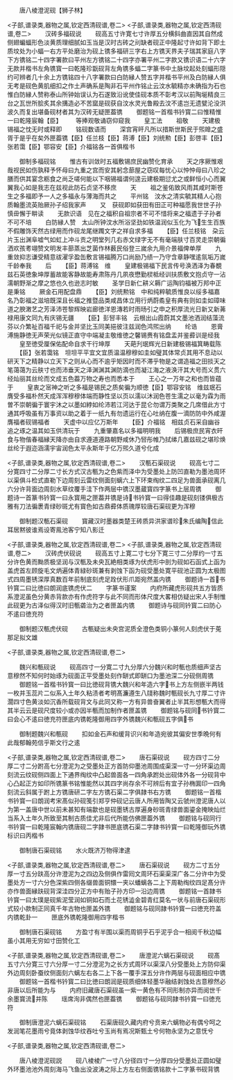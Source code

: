 <!-- { "loadSidebar": true } -->
　　唐八棱澄泥砚【狮子林】





<子部,谱录类,器物之属,钦定西清砚谱,卷二>
<子部,谱录类,器物之属,钦定西清砚谱,卷二>
　　汉砖多福砚说
　　砚高五寸许寛七寸许厚五分横斜曲直因其自然成侧翅蝙蝠形色淡黄质理细腻如玉当是汉时古砖之刓缺者砚正中隆起寸许如背下即土质坟处为小蝠一右方平处磨治为砚上镌多福研三字右上方镌天界夫子瑞其家庭八字下方镌铭二十四字署款曰平州左方镌铭二十四字亦署平州二字款又镌识语二十六字无款并楷书左角镌寳一曰乾隆珍翫砚背左角镌多蝠二字篆书中土脉坟起处刻蝠形隠约可辨者几十余上方镌铭四十八字署款曰白防縁人赞五字并楷书平州及白防縁人俱无考是砚色黄肌细扣之作土声确系是陶非石平州作铭止云汶水毓精亦未确指为石也惟白防縁人赞称泰山所钟始误认为石遂致沿讹使佳砚本质不彰考汉以前陶埏精良三台之瓦世所脍炙其余搆造必不苦窳是砚获自汶水灵光鲁殿去汶不逺岂无遗甓沦没洪波久而复出堪备砚材者其为汉砖无疑匣葢镌
　　御题铭一首楷书钤寳二曰惟精惟一曰乾隆宸翰【臣】
　　等捧观敬诵窃仰窥我
　　皇工法
　　祖敬
　　天建极锡福之忱无时或释即
　　铭砚数语而
　　深宫宵旰凡所以措斯世斯民于煕皥之盛胥于是乎在矣外匣葢镌【臣】任兰枝【臣】蒋溥【臣】刘统勲【臣】彭啓丰【臣】张若霭【臣】鄂容安【臣】介福铭各一首俱楷书



　　御制多福砚铭
　　惟古有训敛时五福敷锡庶民幽赞化育承
　　天之序厥惟艰哉视民如伤孰释予怀母曰九重之宫而安其躬念蔀屋之窃叹每忧心以忡忡母曰八珍之膳而供其宴念粝食之尚乏嗟何能以下咽锡福谓何遑云建极期愆尤之或鲜恒小心而翼翼我心如是我志在兹视此防石贞坚不移庶
　　天
　　祖之鉴佑致风雨其咸时斯苍生之多福即予一人之多福永与薄海而共之
　　平州铭　汶水之清实毓其精人心抱质翰墨流英贻厥孙子绍我家声
　　又　获砚即如获田有田正可种福愿我世世子孙慎毌懈于畊读
　　无款识语　见在之福积自祖宗者不可不惜将来之福遗于子孙者不可不培
　　白防縁人赞　太山所钟汶水所浴坚劲如铁温润似玉化为飞生生百族不假雕饰天然古绿用而作砚龙尾继躅文字之祥自求多福
　　【臣】任兰枝铭　朶云片玉出渊阜嘘气如虹上冲斗贡之明堂列几右赤文绿字无不有毫端肤寸百灵走崇朝徧洒欢孩耉翊赞文明发丰蔀蒸出芝菌作林薮民俗登三嵗余九用介景福俾单厚
　　九重敛抑志谦受精意祓濯孚盈缶敷言锡福腾万口尚励乃绩一乃守含章静嘿逺氛垢万嵗千龄奉我
　　后
　　【臣】蒋溥铭　维
　　皇建极锡福下民言传号涣洒泽为春覩兹石英徳象坤厚蓄故能客静故能寿肃陈丹几夙夜懋勤棂柢经训扶质敷文抱贞守一沾濡朝野渐之摩之悠也久也逊志时敏
　　圣学日新仁耕义耨广运陶钧福被万邦中正是秉铭
　　厥金石用配盘鼎
　　【臣】刘统勲铭　中和纯粹毓质惟良以绥多福嘉名乃彰福之滋培既深且长福之推暨品类咸昌体立用行炳蔚矞皇有典有则如圭如璋味道之腴潄艺之芳泽沛苍黎辉映岩廊徳洋恩漙若时雨旸引之申之积厚流光日新又新茀禄用康文同九有庆锡无疆
　　【臣】彭唘丰铭　云根出山霞蔚其文墨池洒润结藻流芬以介繁祉百福千祀与金并坚比玉同美挹彼注兹润色鸿煕出纳
　　纶诰
　　恩膏溥施静徳无声荣光似镜正直守中端凝主敬维徳之馨锡赉有铭盘盂并鉴彛训是经我
　　皇至徳受厘保佑配命自求干行坤厚
　　天葩刋珉辉光日新建极锡福箕畴载陈
　　【臣】张若霭铭　坦坦平平宜文宜质温温穆穆如圭如璧其体常贞其用不息动以研天下之精静以立天下之则从心而不逾乎矩因时而不滞乎物是之谓造福之田掞天之笔蔼蔼为云肤寸也而沛垂天之泽渊渊其渊防滴也而凝江海之液涣汗其大号而义贯六经灿丽其丝纶而文成五色葢万物之寿也而悉本于
　　王心之一万年之和也而皆蕴于
　　皇衷之宻神之听之多福是锡民之质矣徧为顺徳【臣】鄂容安铭　维兹珉石膺受多福朴然天成浑浑穆穆体端而静性坚以页以濡以沐润色苍生濡之以毫为霖为雨曽不崇朝徧于寰宇沐之以墨如綍如纶沛若江河达于昆仑勿谓万类聚之几席借此方寸通其呼吸虽有万事资以助之着于一纸九有勿遗运行在心吐纳在腹一滴防防中外咸渥膺福者砚锡福者
　　天虚中以应亿万斯年
　　【臣】介福铭　相兹贞石采自幽谷追之琢之温其如玉供清玩于
　　九重肇嘉名以多福明明我
　　后锡极庶民宵衣旰食与物偕春福縁天降亦由自求遵道遵路朝野咸休乃唘彤帷乃拭绨几嘉兹砚之堪珍焕丝纶于遐迩涵濡宇宙润色太平永斯年于亿万煕久道兮化成








<子部,谱录类,器物之属,钦定西清砚谱,卷二>
　　汉甎石渠砚说
　　砚高七寸二分寛四寸二分厚二寸长方式汉古甎为之色紫而泽中为受墨处上防凹直勒为墨池周环以渠俱斗检式直勒下边周刻云雷纹侧面刻螭六上下环束绹纹二四足为兽面承砚离几六分许背面边周刻水草纹覆手洼下作两层中镌汉墨蔵寳四字篆书上层周镌
　　御题诗一首篆书钤寳一曰永寳用之匣葢并镌是诗书钤寳一曰得佳趣是砚刻镂俱极古雅有刀法徧褁青绿砂斑尤有寳色如古鼎彛体质瑰厚较唐石渠砚更为浑穆





　　御制题汉甎石渠砚
　　寳藏汉时墨器类楚王砖质异洪家谱珍朱氏编陶信此耳居黙彼谁焉设寄鳯池客宁知八影迁













<子部,谱录类,器物之属,钦定西清砚谱,卷二>
<子部,谱录类,器物之属,钦定西清砚谱,卷二>
　　汉砖虎伏砚说
　　砚高五寸上寛二寸七分下寛三寸二分厚约一寸五分许色黄而黝质极坚润与汉甎及未央瓦絶相类琢为伏虎形中剖为砚如石函式上函为盖虎首左顾旋毛文炳遍体青緑砂斑兼有剥蚀下函为砚受墨处寛平砚池正圆为太极图式四周墨锈深厚真数百年前制底刻虎足跧伏形爪距宛然盖内镌
　　御题诗一首书钤寳二曰比徳曰朗润底镌虎伏二
　　字篆书谨案
　　内府所藏虎形砚共五方皆质系澄泥虽色分黄赤背款亦有作虎符字与此不同而形体尺度大畧相仿疑出宋人手制惟此砚更为古泽似得汉时旧甎砻治为之者匣盖内镌
　　御题诗与砚同钤寳二曰防心不逺曰徳充符

　　御制题汉甎虎伏砚
　　古甎疑出未央宫泥质全澄色类铜小篆何人刻虎伏于莵那足拟文雄













<子部,谱录类,器物之属,钦定西清砚谱,卷二>








　　魏兴和甎砚说
　　砚高四寸一分寛二寸九分厚六分魏兴和时甎也质细声坚古意穆然不知何时始琢为砚面正平受墨处刻作缾式即缾口为墨池深二分砚侧周镌
　　御题铭一首楷书钤寳一曰比徳砚背镌大魏兴和年造六字书上方左侧嵌半两钱一枚并玉蕊片二似系入土年久粘渍者考明髙濂遵生八牋称魏时甎砚长九寸厚二寸许濶四寸色黄淡如沉香所载砚背文与此同又称一方有异兽奋翼者止半其形想甎大而得其半云云是砚尺度较小或亦因半甎而加制作者匣盖镌
　　御题铭与砚同书钤寳二曰会心不逺曰徳充符匣底内镌乾隆御用四字外镌魏兴和甎砚五字俱书









　　御制题魏兴和甎砚
　　扣如金石声和缓背识兴和年造宛彼其偏安世季晩何有此哉郁翰苑信乎斯文行之逺













<子部,谱录类,器物之属,钦定西清砚谱,卷二>
　　唐石渠砚说
　　砚方四寸二分厚二寸二分跗高七分澄泥为之受墨处正方首防仰墨池周围成渠深一寸一分环渠边周刻流云纹砚侧四面上下通界绹纹中凸起兽面各一四角承跗处出砚体外各一分砚背中心凸起正方如印所镌篆书铭惟能然以其四字尚存余不可辨后有宜子孙椭圎印一四角刻流云斜属于跗上方镌唐研二字左方镌石渠二字俱隷书右方镌
　　御题铭一首楷书钤寳一曰朗润考宋髙似孙砚笺引郑亨仲砚记云唐人所用皆陶又云虢州澄泥唐人以为第一盖唐中世以前未甚知有端歙也是砚墨锈古厚遍身砂斑青绿兽面鎏金掩映灿烂当系入土年久所致至其制古质佳尤非后代所能仿佛匣葢外镌
　　御题铭与砚同行书钤寳一曰乾隆宸翰内镌唐砚二字隷书匣底镌石渠二字隷书钤寳一曰乾隆御玩外镌标识曰丙楷书














　　御制唐石渠砚铭
　　水火既济万物得津逮














<子部,谱录类,器物之属,钦定西清砚谱,卷二>
　　唐石渠砚说
　　砚方二寸五分厚一寸五分趺高分许澄泥为之四边及侧俱作雷囘文周环石渠渠深广各二分许中为受墨处方一寸六分色深紫四侧各缀兽面铜镮一夹以蟠螭各二上下周勒绹纹四足髙分许亦作兽面縁趺砚背深洼四分正方中有贻子孙方印一沿边周镌
　　御题铭一首隷书钤寳一曰太璞是砚紫泥莹润如铜如石而土花锈澁金碧青红莫名一状与前唐石渠砚形式较小款制正同真千年古物也匣盖外镌
　　御题铭与砚同隷书钤寳一曰徳充符盖内镌乾卦一
　　匣底外镌乾隆御用四字楷书



　　御制唐石渠砚铭
　　方盈寸有半围以渠而周铜乎石乎泥乎合一相阅千秋边幅虽小其用无穷如寸田赞化工













<子部,谱录类,器物之属,钦定西清砚谱,卷二>
　　唐澄泥六螭石渠砚说
　　砚髙五寸六分寛三寸六分厚一寸二分澄泥为之长方式周环以渠深八分受墨处上方防仰渠外边周刻卧蚕纹侧面刻六螭左右各二上下各一覆手深五分许作两层与砚面相应中镌
　　御题铭一首楷书钤寳二曰比徳曰朗润是砚质细体轻墨华融结剥蚀处古意穆然必非唐以后所能为与
　　内府旧藏唐石渠砚虽一紫一黄色有不同形制亦异而阅世千余墨寳流并陈
　　瑶席洵非偶然也匣葢镌
　　御题铭与砚同隷书钤寳一曰徳充符




　　御制唐澄泥六螭石渠砚铭
　　石渠唐砚久藏内府兮贲来六螭物必有偶兮呵之发润笔花墨雨兮竟体剥蚀华纹吞吐兮玉尚有焉况斯甄土兮何物永坚为之意怃兮












<子部,谱录类,器物之属,钦定西清砚谱,卷二>








　　唐八棱澄泥砚説
　　砚八棱棱广一寸八分径四寸一分厚四分受墨处正圆如璧外环墨池池外周刻海马飞鱼出没波涛之际上方左右侧面镌铭款十二字篆书砚背镌
